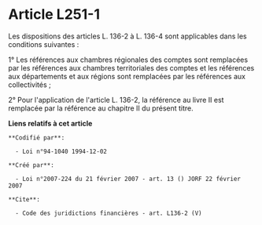 # Article L251-1

Les dispositions des articles L. 136-2 à L. 136-4 sont applicables dans les conditions suivantes : 

1° Les références aux chambres régionales des comptes sont remplacées par les références aux chambres territoriales des
comptes et les références aux départements et aux régions sont remplacées par les références aux collectivités ; 

2° Pour l'application de l'article L. 136-2, la référence au livre II est remplacée par la référence au chapitre II du
présent titre.

**Liens relatifs à cet article**

	**Codifié par**:

	  - Loi n°94-1040 1994-12-02

	**Créé par**:

	  - Loi n°2007-224 du 21 février 2007 - art. 13 () JORF 22 février 2007

	**Cite**:

	  - Code des juridictions financières - art. L136-2 (V)

